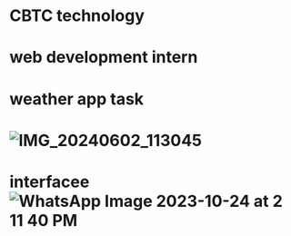 # CBTC technology 
# web development intern
# weather app task
# ![IMG_20240602_113045](https://github.com/ajay-shan18/CBTC_task_2/assets/148553946/49e572f3-7466-4248-b350-6bfbe4574a44)
# interfacee ![WhatsApp Image 2023-10-24 at 2 11 40 PM](https://github.com/ajay-shan18/PRODIGY_WD_05/assets/148553946/7822d233-86c4-479a-8b78-61da2b73ac44)

